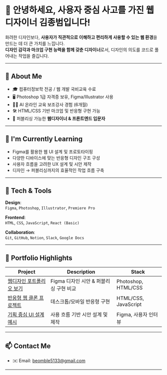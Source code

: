 # 👋 안녕하세요, 사용자 중심 사고를 가진 웹디자이너 김종범입니다!

화려한 디자인보다, **사용자가 직관적으로 이해하고 편리하게 사용할 수 있는 웹 환경**을 만드는 데 더 큰 가치를 느낍니다.  
**디자인 감각과 마크업 구현 능력을 함께 갖춘 디자이너**로서, 디자인의 의도를 코드로 풀어내는 작업을 즐깁니다.

---

## 💼 About Me
- 🎓 컴퓨터정보학 전공 / 웹 개발 국비교육 수료
- 🖥 Photoshop 1급 자격증 보유, Figma/Illustrator 사용
- 🧑‍🏫 AI 온라인 교육 보조강사 경험 (6개월)
- 🛠 HTML/CSS 기반 마크업 및 반응형 구현 가능
- 📌 퍼블리싱 가능한 **웹디자이너 & 프론트엔드 입문자**

---

## 🌱 I'm Currently Learning
- Figma를 활용한 웹 UI 설계 및 프로토타이핑
- 다양한 디바이스에 맞는 반응형 디자인 구조 구성
- 사용자 흐름을 고려한 UX 설계 및 시안 제작
- 디자인 → 퍼블리싱까지의 효율적인 작업 흐름 구축
  
---

## 🧰 Tech & Tools
**Design**:  
`Figma`, `Photoshop`, `Illustrator`, `Premiere Pro`

**Frontend**:  
`HTML`, `CSS`, `JavaScript`, `React (Basic)`

**Collaboration**:  
`Git`, `GitHub`, `Notion`, `Slack`, `Google Docs`

---

## 📂 Portfolio Highlights

| Project | Description | Stack |
|--------|-------------|-------|
| [웹디자인 포트폴리오 보기](#) | Figma 디자인 시안 & 퍼블리싱 구현 비교 | Photoshop, HTML/CSS |
| [반응형 웹 클론 프로젝트](#) | 데스크톱/모바일 반응형 구현 | HTML/CSS, JavaScript |
| [기획 중심 UI 설계 예시](#) | 사용 흐름 기반 시안 설계 및 제작 | Figma, 사용자 인터뷰 |

---

## 📫 Contact Me
- ✉️ Email: beomble5133@gmail.com
---
